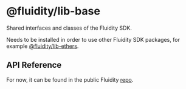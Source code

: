 # @fluidity/lib-base

Shared interfaces and classes of the Fluidity SDK.

Needs to be installed in order to use other Fluidity SDK packages, for example [@fluidity/lib-ethers](https://www.npmjs.com/package/@fluidity/lib-ethers).

## API Reference

For now, it can be found in the public Fluidity [repo](https://github.com/goldmandao/fluidity/blob/master/docs/sdk/lib-base.md).
